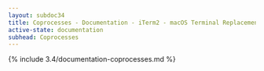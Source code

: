 ```yaml
---
layout: subdoc34
title: Coprocesses - Documentation - iTerm2 - macOS Terminal Replacement
active-state: documentation
subhead: Coprocesses
---
```

{% include 3.4/documentation-coprocesses.md %}
